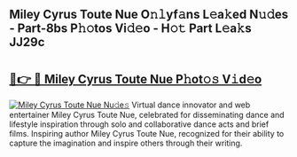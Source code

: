 ## Miley Cyrus Toute Nue O𝚗𝚕yf𝚊ns L𝚎a𝚔ed N𝚞𝚍es - Part-8bs P𝚑𝚘tos Vi𝚍𝚎o - H𝚘𝚝 Part L𝚎a𝚔s JJ29c

# <h2><a href="http://kfdunr.oniu.top/?m=Miley+Cyrus+Toute+Nue">🔗👉 🔴 Miley Cyrus Toute Nue P𝚑ot𝚘𝚜 V𝚒d𝚎o</a></h2>

[![Miley Cyrus Toute Nue Nu𝚍e𝚜](https://i.imgur.com/0qMVB7G.gif)](http://kfdunr.oniu.top/?m=Miley+Cyrus+Toute+Nue)
Virtual dance innovator and web entertainer Miley Cyrus Toute Nue, celebrated for disseminating dance and lifestyle inspiration through solo and collaborative dance acts and brief films. Inspiring author Miley Cyrus Toute Nue, recognized for their ability to capture the imagination and inspire others through their writing.  
